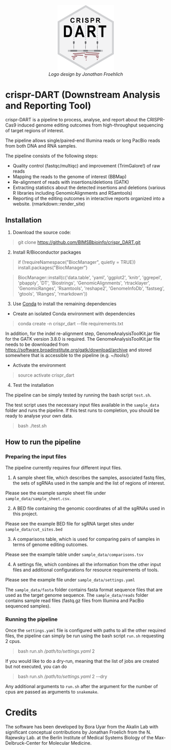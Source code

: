 <p align="center">
  <img alt="logo" src="logos/logo.png" width="35%" height="35%">
  <br>
    <em> Logo design by Jonathan Froehlich </em>
</p>

# crispr-DART (Downstream Analysis and Reporting Tool)

crispr-DART is a pipeline to process, analyse, and report about the 
CRISPR-Cas9 induced genome editing outcomes from high-throughput sequencing
of target regions of interest. 

The pipeline allows single/paired-end Illumina reads or long PacBio reads from 
both DNA and RNA samples. 

The pipeline consists of the following steps:
- Quality control (fastqc/multiqc) and improvement (TrimGalore!) of raw reads 
- Mapping the reads to the genome of interest (BBMap)
- Re-alignment of reads with insertions/deletions (GATK)
- Extracting statistics about the detected insertions and deletions
(various R libraries including GenomicAlignments and RSamtools)
- Reporting of the editing outcomes in interactive reports organized into a 
website. (rmarkdown::render_site) 

## Installation

1. Download the source code:

> git clone https://github.com/BIMSBbioinfo/crispr_DART.git

2. Install R/Bioconductor packages

> if (!requireNamespace("BiocManager", quietly = TRUE))
    install.packages("BiocManager")

> BiocManager::install(c('data.table', 'yaml', 'ggplot2', 'knitr', 'ggrepel', 'pbapply', 'DT', 
'Biostrings', 'GenomicAlignments', 'rtracklayer', 'GenomicRanges', 'Rsamtools', 'reshape2', 'GenomeInfoDb',
'fastseg', 'gtools', 'IRanges', 'rmarkdown'))

3. Use [Conda](https://docs.conda.io/projects/conda/en/latest/user-guide/install/) to install the remaining dependencies

- Create an isolated Conda environment with dependencies
> conda create -n crispr_dart --file requirements.txt

In addition, for the indel re-alignment step, GenomeAnalysisToolKit.jar file for the GATK version 3.8.0 is required. 
The GenomeAnalysisToolKit.jar file needs to be downloaded from 
https://software.broadinstitute.org/gatk/download/archive and stored somewhere that is accessible to the pipeline (e.g. ~/tools/)

- Activate the environment
> source activate crispr_dart

4. Test the installation

The pipeline can be simply tested by running the bash script `test.sh`. 

The test script uses the necessary input files available in the `sample_data` folder 
and runs the pipeline. If this test runs to completion, you should be ready to analyse your own
data. 

> bash ./test.sh

## How to run the pipeline 

### Preparing the input files

The pipeline currently requires four different input files. 
1. A sample sheet file, which describes the samples, associated fastq files, the sets of sgRNAs used in the sample and the list of regions of interest. 

Please see the example sample sheet file under `sample_data/sample_sheet.csv`. 

2. A BED file containing the genomic coordinates of all the sgRNAs used in this project. 

Please see the example BED file for sgRNA target sites under `sample_data/cut_sites.bed`

3. A comparisons table, which is used for comparing pairs of samples in terms of genome editing outcomes. 

Please see the example table under `sample_data/comparisons.tsv`

4. A settings file, which combines all the information from the other input files and additional configurations for resource requirements of tools. 

Please see the example file under `sample_data/settings.yaml`

The `sample_data/fasta` folder contains fasta format sequence files that are used as the target genome sequence. 
The `sample_data/reads` folder contains sample read files (fastq.gz files from Illumina and PacBio sequenced samples). 

### Running the pipeline

Once the `settings.yaml` file is configured with paths to all the other required files, the pipeline can simply be run using the bash script `run.sh` requesting 2 cpus. 

> bash run.sh */path/to/settings.yaml* 2  

If you would like to do a dry-run, meaning that the list of jobs are created but not executed, you can do 

> bash run.sh */path/to/settings.yaml* 2 --dry

Any additional arguments to `run.sh` after the argument for the number of cpus are passed as arguments to `snakemake`. 

# Credits

The software has been developed by Bora Uyar from the Akalin Lab with significant conceptual contributions by Jonathan Froelich from the N. Rajewsky Lab. 
at the Berlin Institute of Medical Systems Biology of the Max-Delbruck-Center for Molecular Medicine. 

